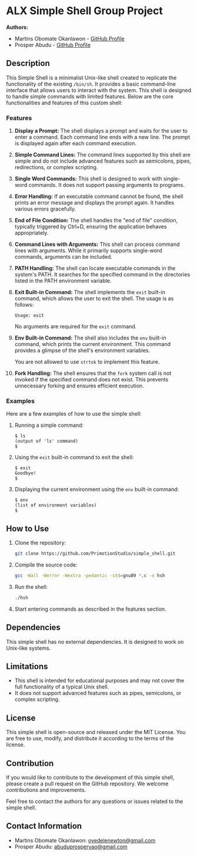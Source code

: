 # ALX Simple Shell Group Project

**Authors:**
- Martins Obomate Okanlawon - [GitHub Profile](https://github.com/PrimotionStudio)
- Prosper Abudu - [GitHub Profile](https://github.com/proabudu)

## Description

This Simple Shell is a minimalist Unix-like shell created to replicate the functionality of the existing `/bin/sh`. It provides a basic command-line interface that allows users to interact with the system. This shell is designed to handle simple commands with limited features. Below are the core functionalities and features of this custom shell:

### Features

1. **Display a Prompt:** The shell displays a prompt and waits for the user to enter a command. Each command line ends with a new line. The prompt is displayed again after each command execution.

2. **Simple Command Lines:** The command lines supported by this shell are simple and do not include advanced features such as semicolons, pipes, redirections, or complex scripting.

3. **Single Word Commands:** This shell is designed to work with single-word commands. It does not support passing arguments to programs.

4. **Error Handling:** If an executable command cannot be found, the shell prints an error message and displays the prompt again. It handles various errors gracefully.

5. **End of File Condition:** The shell handles the "end of file" condition, typically triggered by Ctrl+D, ensuring the application behaves appropriately.

6. **Command Lines with Arguments:** This shell can process command lines with arguments. While it primarily supports single-word commands, arguments can be included.

7. **PATH Handling:** The shell can locate executable commands in the system's PATH. It searches for the specified command in the directories listed in the PATH environment variable.

8. **Exit Built-in Command:** The shell implements the `exit` built-in command, which allows the user to exit the shell. The usage is as follows:

   ```
   Usage: exit
   ```

   No arguments are required for the `exit` command.

9. **Env Built-in Command:** The shell also includes the `env` built-in command, which prints the current environment. This command provides a glimpse of the shell's environment variables.

   You are not allowed to use `strtok` to implement this feature.

10. **Fork Handling:** The shell ensures that the `fork` system call is not invoked if the specified command does not exist. This prevents unnecessary forking and ensures efficient execution.

### Examples

Here are a few examples of how to use the simple shell:

1. Running a simple command:

   ```
   $ ls
   (output of 'ls' command)
   $

2. Using the `exit` built-in command to exit the shell:

   ```
   $ exit
   Goodbye!
   $

3. Displaying the current environment using the `env` built-in command:

   ```
   $ env
   (list of environment variables)
   $

## How to Use

1. Clone the repository:

   ```bash
   git clone https://github.com/PrimotionStudio/simple_shell.git
   ```

2. Compile the source code:

   ```bash
   gcc -Wall -Werror -Wextra -pedantic -std=gnu89 *.c -o hsh
   ```

3. Run the shell:

   ```bash
   ./hsh
   ```

4. Start entering commands as described in the features section.

## Dependencies

This simple shell has no external dependencies. It is designed to work on Unix-like systems.

## Limitations

- This shell is intended for educational purposes and may not cover the full functionality of a typical Unix shell.
- It does not support advanced features such as pipes, semicolons, or complex scripting.

## License

This simple shell is open-source and released under the MIT License. You are free to use, modify, and distribute it according to the terms of the license.

## Contribution

If you would like to contribute to the development of this simple shell, please create a pull request on the GitHub repository. We welcome contributions and improvements.

Feel free to contact the authors for any questions or issues related to the simple shell.

## Contact Information

- Martins Obomate Okanlawon: [oyedelenewton@gmail.com](mailto:oyedelenewton@gmail.com)
- Prosper Abudu: [abuduprosperyao@gmail.com](abuduprosperyao@gmail.com)


